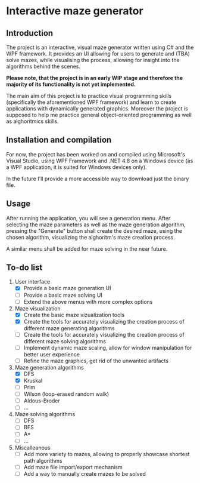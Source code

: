 # Interactive maze generator
## Introduction
The project is an interactive, visual maze generator written using C# and the WPF framework. It provides an UI allowing for users to generate and (TBA) solve mazes, while visualising the process, allowing for insight into the algorithms behind the scenes.

**Please note, that the project is in an early WIP stage and therefore the majority of its functionality is not yet implemented.**

The main aim of this project is to practice visual programming skills (specifically the aforementioned WPF framework) and learn to create applications with dynamically generated graphics. Moreover the project is supposed to help me practice general object-oriented programming as well as alghoritmics skills.

## Installation and compilation
For now, the project has been worked on and compiled using Microsoft's Visual Studio, using WPF Framework and .NET 4.8 on a Windows device (as a WPF application, it is suited for Windows devices only).

In the future I'll provide a more accessible way to download just the binary file.

## Usage
After running the application, you will see a generation menu. After selecting the maze parameters as well as the maze generation algorithm, pressing the "Generate" button shall create the desired maze, using the chosen algorithm, visualizing the alghoritm's maze creation process.

A similar menu shall be added for maze solving in the near future.

## To-do list
1. User interface
    - [X] Provide a basic maze generation UI
    - [ ] Provide a basic maze solving UI
    - [ ] Extend the above menus with more complex options
2. Maze visualization
    - [X] Create the basic maze vizualization tools
    - [X] Create the tools for accurately visualizing the creation process of different maze generating algorithms
    - [ ] Create the tools for accurately visualizing the creation process of different maze solving algorithms
    - [ ] Implement dynamic maze scaling, allow for window manipulation for better user experience
    - [ ] Refine the maze graphics, get rid of the unwanted artifacts
3. Maze generation algorithms
    - [X] DFS
    - [X] Kruskal
    - [ ] Prim
    - [ ] Wilson (loop-erased random walk)
    - [ ] Aldous-Broder
    - [ ] ...
4. Maze solving algorithms
    - [ ] DFS
    - [ ] BFS
    - [ ] A*
    - [ ] ...
5. Miscalleanous
    - [ ] Add more variety to mazes, allowing to properly showcase shortest path algorithms
    - [ ] Add maze file import/export mechanism
    - [ ] Add a way to manually create mazes to be solved

